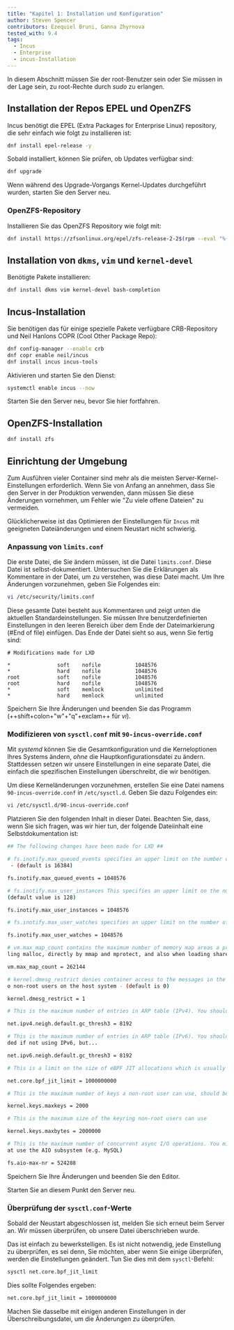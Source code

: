 ```yaml
---
title: "Kapitel 1: Installation und Konfiguration"
author: Steven Spencer
contributors: Ezequiel Bruni, Ganna Zhyrnova
tested_with: 9.4
tags:
  - Incus
  - Enterprise
  - incus-Installation
---
```


In diesem Abschnitt müssen Sie der root-Benutzer sein oder Sie müssen in der Lage sein, zu root-Rechte durch _sudo_ zu erlangen.

## Installation der Repos EPEL und OpenZFS

Incus benötigt die EPEL (Extra Packages for Enterprise Linux) repository, die sehr einfach wie folgt zu installieren ist:

```bash
dnf install epel-release -y
```

Sobald installiert, können Sie prüfen, ob Updates verfügbar sind:

```bash
dnf upgrade
```

Wenn während des Upgrade-Vorgangs Kernel-Updates durchgeführt wurden, starten Sie den Server neu.

### OpenZFS-Repository

Installieren Sie das OpenZFS Repository wie folgt mit:

```bash
dnf install https://zfsonlinux.org/epel/zfs-release-2-2$(rpm --eval "%{dist}").noarch.rpm
```

## Installation von `dkms`, `vim` und `kernel-devel`

Benötigte Pakete installieren:

```bash
dnf install dkms vim kernel-devel bash-completion
```

## Incus-Installation

Sie benötigen das für einige spezielle Pakete verfügbare CRB-Repository und Neil Hanlons COPR (Cool Other Package Repo):

```bash
dnf config-manager --enable crb
dnf copr enable neil/incus
dnf install incus incus-tools
```

Aktivieren und starten Sie den Dienst:

```bash
systemctl enable incus --now
```

Starten Sie den Server neu, bevor Sie hier fortfahren.

## OpenZFS-Installation

```bash
dnf install zfs
```

## Einrichtung der Umgebung

Zum Ausführen vieler Container sind mehr als die meisten Server-Kernel-Einstellungen erforderlich. Wenn Sie von Anfang an annehmen, dass Sie den Server in der Produktion verwenden, dann müssen Sie diese Änderungen vornehmen, um Fehler wie "Zu viele offene Dateien" zu vermeiden.

Glücklicherweise ist das Optimieren der Einstellungen für `Incus` mit geeigneten Dateiänderungen und einem Neustart nicht schwierig.

### Anpassung von `limits.conf`

Die erste Datei, die Sie ändern müssen, ist die Datei `limits.conf`. Diese Datei ist selbst-dokumentiert. Untersuchen Sie die Erklärungen als Kommentare in der Datei, um zu verstehen, was diese Datei macht. Um Ihre Änderungen vorzunehmen, geben Sie Folgendes ein:

```bash
vi /etc/security/limits.conf
```

Diese gesamte Datei besteht aus Kommentaren und zeigt unten die aktuellen Standardeinstellungen. Sie müssen Ihre benutzerdefinierten Einstellungen in den leeren Bereich über dem Ende der Dateimarkierung (#End of file) einfügen. Das Ende der Datei sieht so aus, wenn Sie fertig sind:

```text
# Modifications made for LXD

*               soft    nofile           1048576
*               hard    nofile           1048576
root            soft    nofile           1048576
root            hard    nofile           1048576
*               soft    memlock          unlimited
*               hard    memlock          unlimited
```

Speichern Sie Ihre Änderungen und beenden Sie das Programm (++shift+colon+"w"+"q"+exclam++ für _vi_).

### Modifizieren von `sysctl.conf` mit `90-incus-override.conf`

Mit _systemd_ können Sie die Gesamtkonfiguration und die Kerneloptionen Ihres Systems ändern, _ohne_ die Hauptkonfigurationsdatei zu ändern. Stattdessen setzen wir unsere Einstellungen in eine separate Datei, die einfach die spezifischen Einstellungen überschreibt, die wir benötigen.

Um diese Kerneländerungen vorzunehmen, erstellen Sie eine Datei namens `90-incus-override.conf` in `/etc/sysctl.d`. Geben Sie dazu Folgendes ein:

```bash
vi /etc/sysctl.d/90-incus-override.conf
```

Platzieren Sie den folgenden Inhalt in dieser Datei. Beachten Sie, dass, wenn Sie sich fragen, was wir hier tun, der folgende Dateiinhalt eine Selbstdokumentation ist:

```bash
## The following changes have been made for LXD ##

# fs.inotify.max_queued_events specifies an upper limit on the number of events that can be queued to the corresponding inotify instance
 - (default is 16384)

fs.inotify.max_queued_events = 1048576

# fs.inotify.max_user_instances This specifies an upper limit on the number of inotify instances that can be created per real user ID -
(default value is 128)

fs.inotify.max_user_instances = 1048576

# fs.inotify.max_user_watches specifies an upper limit on the number of watches that can be created per real user ID - (default is 8192)

fs.inotify.max_user_watches = 1048576

# vm.max_map_count contains the maximum number of memory map areas a process may have. Memory map areas are used as a side-effect of cal
ling malloc, directly by mmap and mprotect, and also when loading shared libraries - (default is 65530)

vm.max_map_count = 262144

# kernel.dmesg_restrict denies container access to the messages in the kernel ring buffer. Please note that this also will deny access t
o non-root users on the host system - (default is 0)

kernel.dmesg_restrict = 1

# This is the maximum number of entries in ARP table (IPv4). You should increase this if you create over 1024 containers.

net.ipv4.neigh.default.gc_thresh3 = 8192

# This is the maximum number of entries in ARP table (IPv6). You should increase this if you plan to create over 1024 containers.Not nee
ded if not using IPv6, but...

net.ipv6.neigh.default.gc_thresh3 = 8192

# This is a limit on the size of eBPF JIT allocations which is usually set to PAGE_SIZE * 40000. Set this to 1000000000 if you are running Rocky Linux 9.x

net.core.bpf_jit_limit = 1000000000

# This is the maximum number of keys a non-root user can use, should be higher than the number of containers

kernel.keys.maxkeys = 2000

# This is the maximum size of the keyring non-root users can use

kernel.keys.maxbytes = 2000000

# This is the maximum number of concurrent async I/O operations. You might need to increase it further if you have a lot of workloads th
at use the AIO subsystem (e.g. MySQL)

fs.aio-max-nr = 524288
```

Speichern Sie Ihre Änderungen und beenden Sie den Editor.

Starten Sie an diesem Punkt den Server neu.

### Überprüfung der `sysctl.conf`-Werte

Sobald der Neustart abgeschlossen ist, melden Sie sich erneut beim Server an. Wir müssen überprüfen, ob unsere Datei überschrieben wurde.

Das ist einfach zu bewerkstelligen. Es ist nicht notwendig, jede Einstellung zu überprüfen, es sei denn, Sie möchten, aber wenn Sie einige überprüfen, werden die Einstellungen geändert. Tun Sie dies mit dem `sysctl`-Befehl:

```bash
sysctl net.core.bpf_jit_limit
```

Dies sollte Folgendes ergeben:

```bash
net.core.bpf_jit_limit = 1000000000 
```

Machen Sie dasselbe mit einigen anderen Einstellungen in der Überschreibungsdatei, um die Änderungen zu überprüfen.
